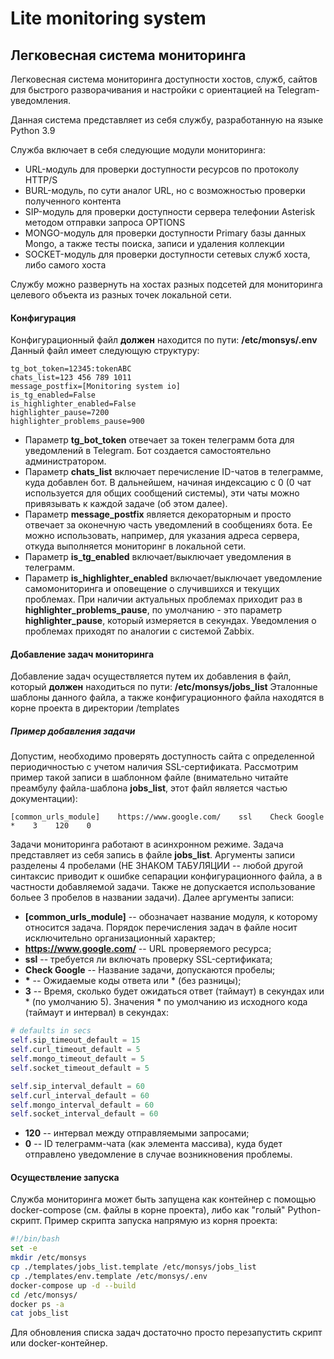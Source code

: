 # Lite monitoring system

## Легковесная система мониторинга

Легковесная система мониторинга доступности хостов, служб, сайтов для быстрого разворачивания и настройки с ориентацией на Telegram-уведомления.

Данная система представляет из себя службу, разработанную на языке Python 3.9

Служба включает в себя следующие модули мониторинга:
- URL-модуль для проверки доступности ресурсов по протоколу HTTP/S
- BURL-модуль, по сути аналог URL, но с возможностью проверки полученного контента
- SIP-модуль для проверки доступности сервера телефонии Asterisk методом отправки запроса OPTIONS
- MONGO-модуль для проверки доступности Primary базы данных Mongo, а также тесты поиска, записи и удаления коллекции
- SOCKET-модуль для проверки доступности сетевых служб хоста, либо самого хоста

Службу можно развернуть на хостах разных подсетей для мониторинга целевого объекта из разных точек локальной сети.

#### Конфигурация
Конфигурационный файл __должен__ находится по пути: __/etc/monsys/.env__
Данный файл имеет следующую структуру:
```
tg_bot_token=12345:tokenABC
chats_list=123 456 789 1011
message_postfix=[Monitoring system io]
is_tg_enabled=False
is_highlighter_enabled=False
highlighter_pause=7200
highlighter_problems_pause=900

```
- Параметр __tg_bot_token__ отвечает за токен телеграмм бота для уведомлений в Telegram.
Бот создается самостоятельно администратором.
- Параметр __chats_list__ включает перечисление ID-чатов в телеграмме, куда добавлен бот. В дальнейшем, начиная индексацию с 0 (0 чат используется для общих сообщений системы), эти чаты можно привязывать к каждой задаче (об этом далее).
- Параметр __message_postfix__ является декораторным и просто отвечает за оконечную часть уведомлений в сообщениях бота. Ее можно использовать, например, для указания адреса сервера, откуда выполняется мониторинг в локальной сети.
- Параметр __is_tg_enabled__ включает/выключает уведомления в телеграмм.
- Параметр __is_highlighter_enabled__ включает/выключает уведомление самомониторинга и оповещение о случившихся и текущих проблемах. При наличии актуальных проблемах приходит раз в  __highlighter_problems_pause__, по умолчанию - это параметр __highlighter_pause__, который измеряется в секундах.
Уведомления о проблемах приходят по аналогии с системой Zabbix.

#### Добавление задач мониторинга
Добавление задач осуществляется путем их добавления в файл, который __должен__ находиться по пути: __/etc/monsys/jobs_list__
Эталонные шаблоны данного файла, а также конфигурационного файла находятся в корне проекта в директории /templates
##### Пример добавления задачи
Допустим, необходимо проверять доступность сайта с определенной периодичностью с учетом наличия SSL-сертификата. Рассмотрим пример такой записи в шаблонном файле (внимательно читайте преамбулу файла-шаблона __jobs_list__, этот файл является частью документации):
```
[common_urls_module]    https://www.google.com/    ssl    Check Google    *    3    120    0
```
Задачи мониторинга работают в асинхронном режиме.
Задача представляет из себя запись в файле __jobs_list__.
Аргументы записи разделены 4 пробелами (НЕ ЗНАКОМ ТАБУЛЯЦИИ -- любой другой синтаксис приводит к ошибке сепарации конфигурационного файла, а в частности добавляемой задачи. Также не допускается использование больее 3 пробелов в названии задачи). Далее аргументы записи:
- __[common_urls_module]__ -- обозначает название модуля, к которому относится задача. Порядок перечисления задач в файле носит исключительно организационный характер;
- __https://www.google.com/__ -- URL проверяемого ресурса;
- __ssl__ -- требуется ли включать проверку SSL-сертификата;
- __Check Google__ -- Название задачи, допускаются пробелы;
- __*__ -- Ожидаемые коды ответа или * (без разницы);
- __3__ -- Время, сколько будет ожидаться ответ (таймаут) в секундах или * (по умолчанию 5).
Значения * по умолчанию из исходного кода (таймаут и интервал) в секундах:
```python
# defaults in secs
self.sip_timeout_default = 15
self.curl_timeout_default = 5
self.mongo_timeout_default = 5
self.socket_timeout_default = 5

self.sip_interval_default = 60
self.curl_interval_default = 60
self.mongo_interval_default = 60
self.socket_interval_default = 60
```
- __120__ -- интервал между отправляемыми запросами;
- __0__ -- ID телеграмм-чата (как элемента массива), куда будет отправлено уведомление в случае возникновения проблемы.


#### Осуществление запуска

Служба мониторинга может быть запущена как контейнер с помощью docker-compose (см. файлы в корне проекта), либо как "голый" Python-скрипт.
Пример скрипта запуска напрямую из корня проекта:
```sh
#!/bin/bash
set -e
mkdir /etc/monsys
cp ./templates/jobs_list.template /etc/monsys/jobs_list
cp ./templates/env.template /etc/monsys/.env
docker-compose up -d --build
cd /etc/monsys/
docker ps -a
cat jobs_list
```
Для обновления списка задач достаточно просто перезапустить скрипт или docker-контейнер.
